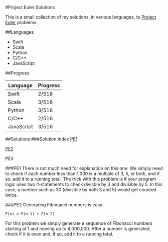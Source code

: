 #Project Euler Solutions

This is a small collection of my solutions, in various languages, to [Project Euler](https://projecteuler.net) problems.

##Languages

* Swift
* Scala
* Python
* C/C++
* JavaScript

##Progress

Language | Progress
-------- | --------
Swift | 2/516
Scala | 3/516
Python | 3/516
C/C++ | 2/516
JavaScript | 3/516

##Solutions
###Solution Index
[PE1](https://github.com/j-haj/project-euler#PE1)

[PE2](https://github.com/j-haj/project-euler#PE2)

PE3

###PE1
There is not much need for explanation on this one. We simply need to check if each number less than 1,000 is a multiple of 3, 5, or both, and if so, add it to a running total. The *trick* with this problem is if your program logic uses two if-statements to check divisble by 3 and divisible by 5. In this case, a number such as 30 (divisible by both 3 and 5) would get counted twice.

###PE2
Generating Fibonacci numbers is easy:

```
F(n) = F(n-1) + F(n-2)
```

For this problem we simply generate a sequence of Fibonacci numbers starting at 1 and moving up to 4,000,000. After a number is generated, check if it is even and, if so, add it to a running total.
